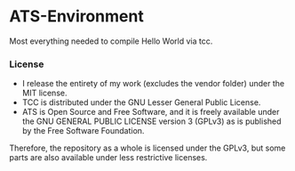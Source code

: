 # ATS-Environment
Most everything needed to compile Hello World via tcc.

### License

- I release the entirety of my work (excludes the vendor folder) under the MIT license.
- TCC is distributed under the GNU Lesser General Public License.
- ATS is Open Source and Free Software, and it is freely available under the GNU GENERAL PUBLIC LICENSE version 3 (GPLv3) as is published by the Free Software Foundation.

Therefore, the repository as a whole is licensed under the GPLv3, but some parts are also available under less restrictive licenses.
